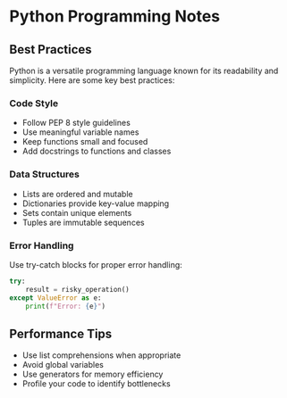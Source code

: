 # Python Programming Notes

## Best Practices

Python is a versatile programming language known for its readability and simplicity. Here are some key best practices:

### Code Style
- Follow PEP 8 style guidelines
- Use meaningful variable names
- Keep functions small and focused
- Add docstrings to functions and classes

### Data Structures
- Lists are ordered and mutable
- Dictionaries provide key-value mapping
- Sets contain unique elements
- Tuples are immutable sequences

### Error Handling
Use try-catch blocks for proper error handling:
```python
try:
    result = risky_operation()
except ValueError as e:
    print(f"Error: {e}")
```

## Performance Tips
- Use list comprehensions when appropriate
- Avoid global variables
- Use generators for memory efficiency
- Profile your code to identify bottlenecks